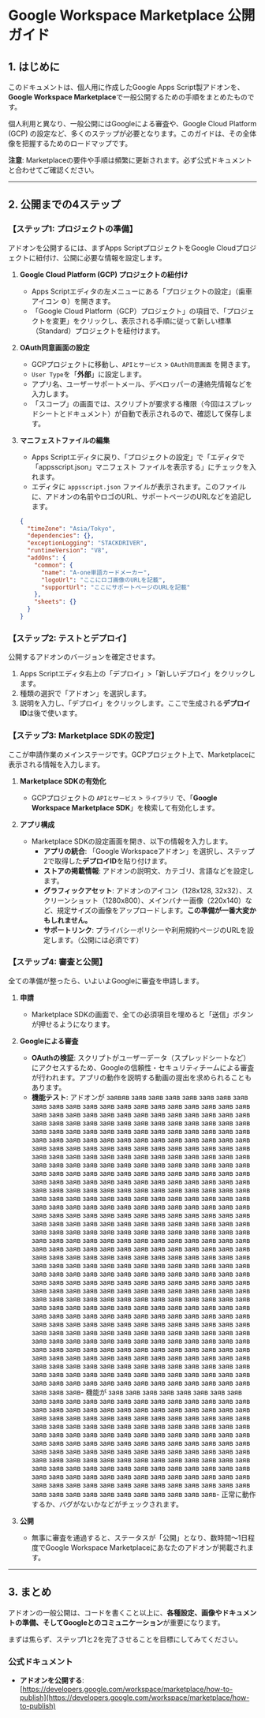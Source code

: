 # Google Workspace Marketplace 公開ガイド

## 1. はじめに

このドキュメントは、個人用に作成したGoogle Apps Script製アドオンを、**Google Workspace Marketplace**で一般公開するための手順をまとめたものです。

個人利用と異なり、一般公開にはGoogleによる審査や、Google Cloud Platform (GCP) の設定など、多くのステップが必要となります。このガイドは、その全体像を把握するためのロードマップです。

**注意**: Marketplaceの要件や手順は頻繁に更新されます。必ず公式ドキュメントと合わせてご確認ください。

--- 

## 2. 公開までの4ステップ

### 【ステップ1: プロジェクトの準備】

アドオンを公開するには、まずApps ScriptプロジェクトをGoogle Cloudプロジェクトに紐付け、公開に必要な情報を設定します。

1.  **Google Cloud Platform (GCP) プロジェクトの紐付け**
    -   Apps Scriptエディタの左メニューにある「プロジェクトの設定」（歯車アイコン ⚙️）を開きます。
    -   「Google Cloud Platform（GCP）プロジェクト」の項目で、「プロジェクトを変更」をクリックし、表示される手順に従って新しい標準（Standard）プロジェクトを紐付けます。

2.  **OAuth同意画面の設定**
    -   GCPプロジェクトに移動し、`APIとサービス` > `OAuth同意画面` を開きます。
    -   `User Type`を「**外部**」に設定します。
    -   アプリ名、ユーザーサポートメール、デベロッパーの連絡先情報などを入力します。
    -   「スコープ」の画面では、スクリプトが要求する権限（今回はスプレッドシートとドキュメント）が自動で表示されるので、確認して保存します。

3.  **マニフェストファイルの編集**
    -   Apps Scriptエディタに戻り、「プロジェクトの設定」で「エディタで「appsscript.json」マニフェスト ファイルを表示する」にチェックを入れます。
    -   エディタに `appsscript.json` ファイルが表示されます。このファイルに、アドオンの名前やロゴのURL、サポートページのURLなどを追記します。

    ```json
    {
      "timeZone": "Asia/Tokyo",
      "dependencies": {},
      "exceptionLogging": "STACKDRIVER",
      "runtimeVersion": "V8",
      "addOns": {
        "common": {
          "name": "A-one単語カードメーカー",
          "logoUrl": "ここにロゴ画像のURLを記載",
          "supportUrl": "ここにサポートページのURLを記載"
        },
        "sheets": {}
      }
    }
    ```

### 【ステップ2: テストとデプロイ】

公開するアドオンのバージョンを確定させます。

1.  Apps Scriptエディタ右上の「デプロイ」>「新しいデプロイ」をクリックします。
2.  種類の選択で「アドオン」を選択します。
3.  説明を入力し、「デプロイ」をクリックします。ここで生成される**デプロイID**は後で使います。

### 【ステップ3: Marketplace SDKの設定】

ここが申請作業のメインステージです。GCPプロジェクト上で、Marketplaceに表示される情報を入力します。

1.  **Marketplace SDKの有効化**
    -   GCPプロジェクトの `APIとサービス` > `ライブラリ` で、「**Google Workspace Marketplace SDK**」を検索して有効化します。

2.  **アプリ構成**
    -   Marketplace SDKの設定画面を開き、以下の情報を入力します。
        -   **アプリの統合**: 「Google Workspaceアドオン」を選択し、ステップ2で取得した**デプロイID**を貼り付けます。
        -   **ストアの掲載情報**: アドオンの説明文、カテゴリ、言語などを設定します。
        -   **グラフィックアセット**: アドオンのアイコン（128x128, 32x32）、スクリーンショット（1280x800）、メインバナー画像（220x140）など、規定サイズの画像をアップロードします。**この準備が一番大変かもしれません。**
        -   **サポートリンク**: プライバシーポリシーや利用規約ページのURLを設定します。（公開には必須です）

### 【ステップ4: 審査と公開】

全ての準備が整ったら、いよいよGoogleに審査を申請します。

1.  **申請**
    -   Marketplace SDKの画面で、全ての必須項目を埋めると「送信」ボタンが押せるようになります。

2.  **Googleによる審査**
    -   **OAuthの検証**: スクリプトがユーザーデータ（スプレッドシートなど）にアクセスするため、Googleの信頼性・セキュリティチームによる審査が行われます。アプリの動作を説明する動画の提出を求められることもあります。
    -   **機能テスト**: アドオンが заявяв заяв заяв заяв заяв заяв заяв заяв заяв заяв заяв заяв заяв заяв заяв заяв заяв заяв заяв заяв заяв заяв заяв заяв заяв заяв заяв заяв заяв заяв заяв заяв заяв заяв заяв заяв заяв заяв заяв заяв заяв заяв заяв заяв заяв заяв заяв заяв заяв заяв заяв заяв заяв заяв заяв заяв заяв заяв заяв заяв заяв заяв заяв заяв заяв заяв заяв заяв заяв заяв заяв заяв заяв заяв заяв заяв заяв заяв заяв заяв заяв заяв заяв заяв заяв заяв заяв заяв заяв заяв заяв заяв заяв заяв заяв заяв заяв заяв заяв заяв заяв заяв заяв заяв заяв заяв заяв заяв заяв заяв заяв заяв заяв заяв заяв заяв заяв заяв заяв заяв заяв заяв заяв заяв заяв заяв заяв заяв заяв заяв заяв заяв заяв заяв заяв заяв заяв заяв заяв заяв заяв заяв заяв заяв заяв заяв заяв заяв заяв заяв заяв заяв заяв заяв заяв заяв заяв заяв заяв заяв заяв заяв заяв заяв заяв заяв заяв заяв заяв заяв заяв заяв заяв заяв заяв заяв заяв заяв заяв заяв заяв заяв заяв заяв заяв заяв заяв заяв заяв заяв заяв заяв заяв заяв заяв заяв заяв заяв заяв заяв заяв заяв заяв заяв заяв заяв заяв заяв заяв заяв заяв заяв заяв заяв заяв заяв заяв заяв заяв заяв заяв заяв заяв заяв заяв заяв заяв заяв заяв заяв заяв заяв заяв заяв заяв заяв заяв заяв заяв заяв заяв заяв заяв заяв заяв заяв заяв заяв заяв заяв заяв заяв заяв заяв заяв заяв заяв заяв заяв заяв заяв заяв заяв заяв заяв заяв заяв заяв заяв заяв заяв заяв заяв заяв заяв заяв заяв заяв заяв заяв заяв заяв заяв заяв заяв заяв заяв заяв заяв заяв заяв заяв заяв заяв заяв заяв заяв заяв заяв заяв заяв заяв заяв заяв заяв заяв заяв заяв заяв заяв заяв заяв заяв заяв заяв заяв заяв заяв заяв заяв заяв заяв заяв заяв заяв заяв заяв заяв заяв заяв заяв заяв заяв заяв заяв заяв заяв заяв заяв заяв заяв заяв заяв заяв заяв заяв заяв заяв заяв заяв заяв заяв заяв заяв заяв заяв заяв заяв заяв заяв заяв заяв заяв заяв заяв заяв заяв заяв заяв заяв заяв заяв заяв заяв заяв заяв заяв заяв заяв заяв заяв заяв заяв заяв заяв заяв заяв заяв заяв заяв заяв заяв заяв заяв заяв заяв заяв заяв заяв заяв заяв заяв заяв заяв заяв заяв заяв заяв заяв заяв заяв заяв заяв заяв заяв заяв заяв заяв заяв заяв заяв заяв заяв заяв заяв заяв заяв заяв заяв заяв заяв заяв заяв заяв заяв заяв заяв заяв заяв заяв заяв заяв заяв заяв заяв заяв заяв заяв заяв заяв заяв заяв заяв- 機能が заяв заяв заяв заяв заяв заяв заяв заяв заяв заяв заяв заяв заяв заяв заяв заяв заяв заяв заяв заяв заяв заяв заяв заяв заяв заяв заяв заяв заяв заяв заяв заяв заяв заяв заяв заяв заяв заяв заяв заяв заяв заяв заяв заяв заяв заяв заяв заяв заяв заяв заяв заяв заяв заяв заяв заяв заяв заяв заяв заяв заяв заяв заяв заяв заяв заяв заяв заяв заяв заяв заяв заяв заяв заяв заяв заяв заяв заяв заяв заяв заяв заяв заяв заяв заяв заяв заяв заяв заяв заяв заяв заяв заяв заяв заяв заяв заяв заяв заяв заяв заяв заяв заяв заяв заяв заяв заяв заяв заяв заяв заяв заяв заяв заяв заяв заяв заяв заяв заяв заяв заяв заяв заяв заяв заяв заяв заяв заяв заяв заяв заяв заяв заяв заяв заяв заяв заяв заяв заяв заяв заяв заяв заяв заяв заяв заяв заяв заяв заяв заяв заяв заяв заяв заяв заяв заяв заяв заяв заяв заяв заяв заяв- 正常に動作するか、バグがないかなどがチェックされます。

3.  **公開**
    -   無事に審査を通過すると、ステータスが「公開」となり、数時間〜1日程度でGoogle Workspace Marketplaceにあなたのアドオンが掲載されます。

---

## 3. まとめ

アドオンの一般公開は、コードを書くこと以上に、**各種設定、画像やドキュメントの準備、そしてGoogleとのコミュニケーション**が重要になります。

まずは焦らず、ステップ1と2を完了させることを目標にしてみてください。

### **公式ドキュメント**
- **アドオンを公開する**: [https://developers.google.com/workspace/marketplace/how-to-publish](https://developers.google.com/workspace/marketplace/how-to-publish)
